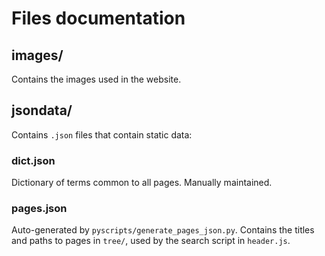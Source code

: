 # Files documentation

## images/
Contains the images used in the website.

## jsondata/
Contains `.json` files that contain static data:
### dict.json
Dictionary of terms common to all pages. Manually maintained.
### pages.json
Auto-generated by `pyscripts/generate_pages_json.py`. Contains the  titles and paths to pages in `tree/`, used by the search script in `header.js`.